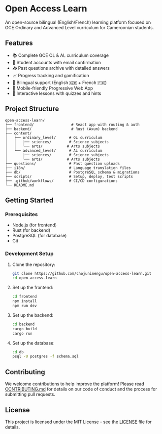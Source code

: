  # Open Access Learn

An open-source bilingual (English/French) learning platform focused on GCE Ordinary and Advanced Level curriculum for Cameroonian students.

## Features

- 📚 Complete GCE OL & AL curriculum coverage
- 👤 Student accounts with email confirmation
- 📥 Past questions archive with detailed answers
- 📈 Progress tracking and gamification
- 🔁 Bilingual support (English 🇬🇧 + French 🇫🇷)
- 📱 Mobile-friendly Progressive Web App
- 🎯 Interactive lessons with quizzes and hints

## Project Structure
 
```
open-access-learn/
├── frontend/                 # React app with routing & auth
├── backend/                  # Rust (Axum) backend
├── content/
│   ├── ordinary_level/      # OL curriculum
│   │   ├── sciences/        # Science subjects
│   │   └── arts/           # Arts subjects
│   └── advanced_level/      # AL curriculum
│       ├── sciences/        # Science subjects
│       └── arts/           # Arts subjects
├── questions/               # Past question uploads
├── i18n/                    # Language translation files
├── db/                      # PostgreSQL schema & migrations
├── scripts/                 # Setup, deploy, test scripts
├── .github/workflows/       # CI/CD configurations
└── README.md
```

## Getting Started

### Prerequisites

- Node.js (for frontend)
- Rust (for backend)
- PostgreSQL (for database)
- Git

### Development Setup

1. Clone the repository:

   ```bash
   git clone https://github.com/chojuninengu/open-access-learn.git
   cd open-access-learn
   ```

2. Set up the frontend:

   ```bash
   cd frontend
   npm install
   npm run dev
   ```

3. Set up the backend:

   ```bash
   cd backend
   cargo build
   cargo run
   ```

4. Set up the database:
   ```bash
   cd db
   psql -U postgres -f schema.sql
   ```

## Contributing

We welcome contributions to help improve the platform! Please read [CONTRIBUTING.md](CONTRIBUTING.md) for details on our code of conduct and the process for submitting pull requests.

## License

This project is licensed under the MIT License - see the [LICENSE](LICENSE) file for details.
